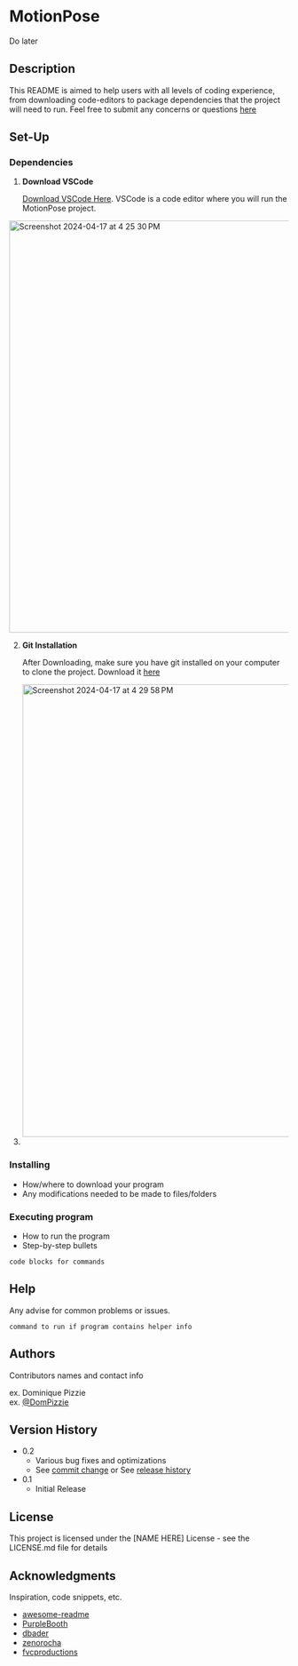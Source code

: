 # MotionPose

Do later

## Description


This README is aimed to help users with all levels of coding experience, from downloading code-editors to package dependencies that the project will need to run. Feel free to submit any concerns or questions [here](https://forms.gle/jqhrSSzZc9947NS2A)

## Set-Up

### Dependencies

1. **Download VSCode**

      [Download VSCode Here](https://code.visualstudio.com/download). VSCode is a code editor where you will run the MotionPose project. 
   
<img width="742" alt="Screenshot 2024-04-17 at 4 25 30 PM" src="https://github.com/michael01890/motionpose/assets/124008592/2880f07c-9a13-4b39-aa18-cc3385329569">

2. **Git Installation**

   After Downloading, make sure you have git installed on your computer to clone the project.
   Download it [here](https://git-scm.com/downloads)

   <img width="815" alt="Screenshot 2024-04-17 at 4 29 58 PM" src="https://github.com/michael01890/motionpose/assets/124008592/1a66600f-6e60-49b4-9846-8d22cf696b9c">

4. 
### Installing

* How/where to download your program
* Any modifications needed to be made to files/folders

### Executing program

* How to run the program
* Step-by-step bullets
```
code blocks for commands
```

## Help

Any advise for common problems or issues.
```
command to run if program contains helper info
```

## Authors

Contributors names and contact info

ex. Dominique Pizzie  
ex. [@DomPizzie](https://twitter.com/dompizzie)

## Version History

* 0.2
    * Various bug fixes and optimizations
    * See [commit change]() or See [release history]()
* 0.1
    * Initial Release

## License

This project is licensed under the [NAME HERE] License - see the LICENSE.md file for details

## Acknowledgments

Inspiration, code snippets, etc.
* [awesome-readme](https://github.com/matiassingers/awesome-readme)
* [PurpleBooth](https://gist.github.com/PurpleBooth/109311bb0361f32d87a2)
* [dbader](https://github.com/dbader/readme-template)
* [zenorocha](https://gist.github.com/zenorocha/4526327)
* [fvcproductions](https://gist.github.com/fvcproductions/1bfc2d4aecb01a834b46)
